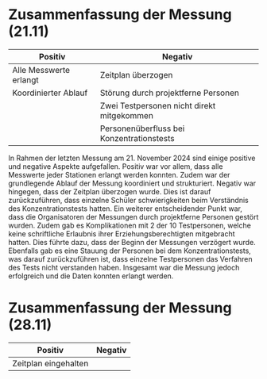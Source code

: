 # Zusammenfassung der Messung (21.11)

| Positiv                | Negativ                                    |
| ---------------------- | ------------------------------------------ |
| Alle Messwerte erlangt | Zeitplan überzogen                         |
| Koordinierter Ablauf   | Störung durch projektferne Personen        |
|                        | Zwei Testpersonen nicht direkt mitgekommen |
|                        | Personenüberfluss bei Konzentrationstests  |

In Rahmen der letzten Messung am 21. November 2024 sind einige positive und negative Aspekte aufgefallen. Positiv war vor allem, dass alle Messwerte jeder Stationen erlangt werden konnten. Zudem war der grundlegende Ablauf der Messung koordiniert und strukturiert. Negativ war hingegen, dass der Zeitplan überzogen wurde. Dies ist darauf zurückzuführen, dass einzelne Schüler schwierigkeiten beim Verständnis des Konzentrationstests hatten. Ein weiterer entscheidender Punkt war, dass die Organisatoren der Messungen durch projektferne Personen gestört wurden. Zudem gab es Komplikationen mit 2 der 10 Testpersonen, welche keine schriftliche Erlaubnis ihrer Erziehungsberechtigten mitgebracht hatten. Dies führte dazu, dass der Beginn der Messungen verzögert wurde. Ebenfalls gab es eine Stauung der Personen bei dem Konzentrationstests, was darauf zurückzuführen ist, dass einzelne Testpersonen das Verfahren des Tests nicht verstanden haben. Insgesamt war die Messung jedoch erfolgreich und die Daten konnten erlangt werden.

# Zusammenfassung der Messung (28.11)

| Positiv                | Negativ                                    |
| ---------------------- | ------------------------------------------ |
| Zeitplan eingehalten | 